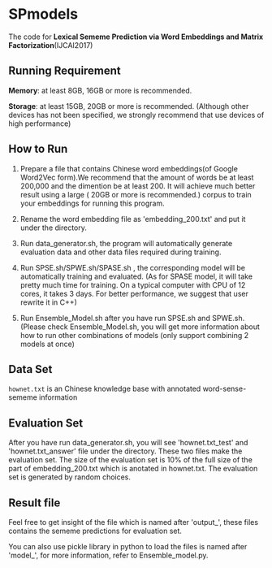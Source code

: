 # SPmodels
The code for **Lexical Sememe Prediction via Word Embeddings and Matrix Factorization**(IJCAI2017)

## Running Requirement
**Memory**: at least 8GB, 16GB or more is recommended.

**Storage**: at least 15GB, 20GB or more is recommended. 
(Although other devices has not been specified, we strongly recommend that use devices of high performance)

## How to Run
1. Prepare a file that contains Chinese word embeddings(of Google Word2Vec form).We recommend that the amount of words be at least 200,000 and the dimention be at least 200. It will achieve much better result using a large ( 20GB or more is recommended.) corpus to train your embeddings for running this program.

2. Rename the word embedding file as 'embedding_200.txt' and put it under the directory.

3. Run data_generator.sh, the program will automatically generate evaluation data and other data files required during training.

4. Run SPSE.sh/SPWE.sh/SPASE.sh , the corresponding model will be automatically training and evaluated. 
(As for SPASE model, it will take pretty much time for training. On a typical computer with CPU of 12 cores, it takes 3 days. For better performance, we suggest that user rewrite it in C++)

5. Run Ensemble_Model.sh after you have run SPSE.sh and SPWE.sh. (Please check Ensemble_Model.sh, you will get more information about how to run other combinations of models (only support combining 2 models at once)

## Data Set
``hownet.txt`` is an Chinese knowledge base with annotated word-sense-sememe information
 
## Evaluation Set
 After you have run data_generator.sh, you will see 'hownet.txt_test' and 'hownet.txt_answer' file under the directory. These two files make the evaluation set. The size of the evaluation set is 10% of the full size of the part of embedding_200.txt which is anotated in hownet.txt. The evaluation set is generated by random choices.

## Result file
Feel free to get insight of the file which is named after 'output_', these files contains the sememe predictions for  evaluation set. 

You can also use pickle library in python to load the files is named after 'model_', for more information, refer to Ensemble_model.py. 

